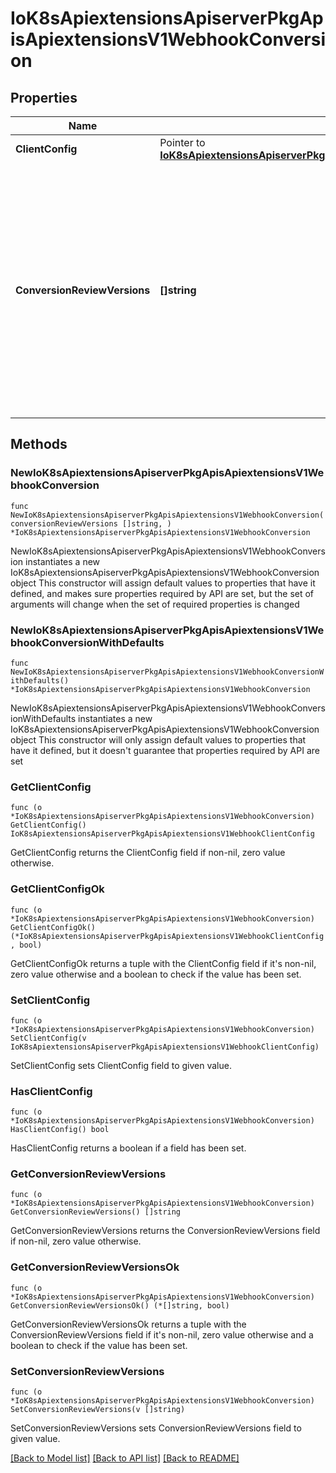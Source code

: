 # IoK8sApiextensionsApiserverPkgApisApiextensionsV1WebhookConversion

## Properties

Name | Type | Description | Notes
------------ | ------------- | ------------- | -------------
**ClientConfig** | Pointer to [**IoK8sApiextensionsApiserverPkgApisApiextensionsV1WebhookClientConfig**](IoK8sApiextensionsApiserverPkgApisApiextensionsV1WebhookClientConfig.md) |  | [optional] 
**ConversionReviewVersions** | **[]string** | conversionReviewVersions is an ordered list of preferred &#x60;ConversionReview&#x60; versions the Webhook expects. The API server will use the first version in the list which it supports. If none of the versions specified in this list are supported by API server, conversion will fail for the custom resource. If a persisted Webhook configuration specifies allowed versions and does not include any versions known to the API Server, calls to the webhook will fail. | 

## Methods

### NewIoK8sApiextensionsApiserverPkgApisApiextensionsV1WebhookConversion

`func NewIoK8sApiextensionsApiserverPkgApisApiextensionsV1WebhookConversion(conversionReviewVersions []string, ) *IoK8sApiextensionsApiserverPkgApisApiextensionsV1WebhookConversion`

NewIoK8sApiextensionsApiserverPkgApisApiextensionsV1WebhookConversion instantiates a new IoK8sApiextensionsApiserverPkgApisApiextensionsV1WebhookConversion object
This constructor will assign default values to properties that have it defined,
and makes sure properties required by API are set, but the set of arguments
will change when the set of required properties is changed

### NewIoK8sApiextensionsApiserverPkgApisApiextensionsV1WebhookConversionWithDefaults

`func NewIoK8sApiextensionsApiserverPkgApisApiextensionsV1WebhookConversionWithDefaults() *IoK8sApiextensionsApiserverPkgApisApiextensionsV1WebhookConversion`

NewIoK8sApiextensionsApiserverPkgApisApiextensionsV1WebhookConversionWithDefaults instantiates a new IoK8sApiextensionsApiserverPkgApisApiextensionsV1WebhookConversion object
This constructor will only assign default values to properties that have it defined,
but it doesn't guarantee that properties required by API are set

### GetClientConfig

`func (o *IoK8sApiextensionsApiserverPkgApisApiextensionsV1WebhookConversion) GetClientConfig() IoK8sApiextensionsApiserverPkgApisApiextensionsV1WebhookClientConfig`

GetClientConfig returns the ClientConfig field if non-nil, zero value otherwise.

### GetClientConfigOk

`func (o *IoK8sApiextensionsApiserverPkgApisApiextensionsV1WebhookConversion) GetClientConfigOk() (*IoK8sApiextensionsApiserverPkgApisApiextensionsV1WebhookClientConfig, bool)`

GetClientConfigOk returns a tuple with the ClientConfig field if it's non-nil, zero value otherwise
and a boolean to check if the value has been set.

### SetClientConfig

`func (o *IoK8sApiextensionsApiserverPkgApisApiextensionsV1WebhookConversion) SetClientConfig(v IoK8sApiextensionsApiserverPkgApisApiextensionsV1WebhookClientConfig)`

SetClientConfig sets ClientConfig field to given value.

### HasClientConfig

`func (o *IoK8sApiextensionsApiserverPkgApisApiextensionsV1WebhookConversion) HasClientConfig() bool`

HasClientConfig returns a boolean if a field has been set.

### GetConversionReviewVersions

`func (o *IoK8sApiextensionsApiserverPkgApisApiextensionsV1WebhookConversion) GetConversionReviewVersions() []string`

GetConversionReviewVersions returns the ConversionReviewVersions field if non-nil, zero value otherwise.

### GetConversionReviewVersionsOk

`func (o *IoK8sApiextensionsApiserverPkgApisApiextensionsV1WebhookConversion) GetConversionReviewVersionsOk() (*[]string, bool)`

GetConversionReviewVersionsOk returns a tuple with the ConversionReviewVersions field if it's non-nil, zero value otherwise
and a boolean to check if the value has been set.

### SetConversionReviewVersions

`func (o *IoK8sApiextensionsApiserverPkgApisApiextensionsV1WebhookConversion) SetConversionReviewVersions(v []string)`

SetConversionReviewVersions sets ConversionReviewVersions field to given value.



[[Back to Model list]](../README.md#documentation-for-models) [[Back to API list]](../README.md#documentation-for-api-endpoints) [[Back to README]](../README.md)


